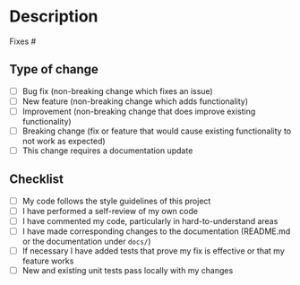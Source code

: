 # Description

<!-- Include a summary of the change.
     Please also include relevant motivation and context. -->

<!-- Link the issue which will be fixed (if any) here: -->
Fixes #

## Type of change

<!-- Delete options that are not relevant. -->

- [ ] Bug fix (non-breaking change which fixes an issue)
- [ ] New feature (non-breaking change which adds functionality)
- [ ] Improvement (non-breaking change that does improve existing functionality)
- [ ] Breaking change (fix or feature that would cause existing functionality to not work as expected)
- [ ] This change requires a documentation update

## Checklist

- [ ] My code follows the style guidelines of this project
- [ ] I have performed a self-review of my own code
- [ ] I have commented my code, particularly in hard-to-understand areas
- [ ] I have made corresponding changes to the documentation (README.md or the documentation under `docs/`)
- [ ] If necessary I have added tests that prove my fix is effective or that my feature works
- [ ] New and existing unit tests pass locally with my changes
